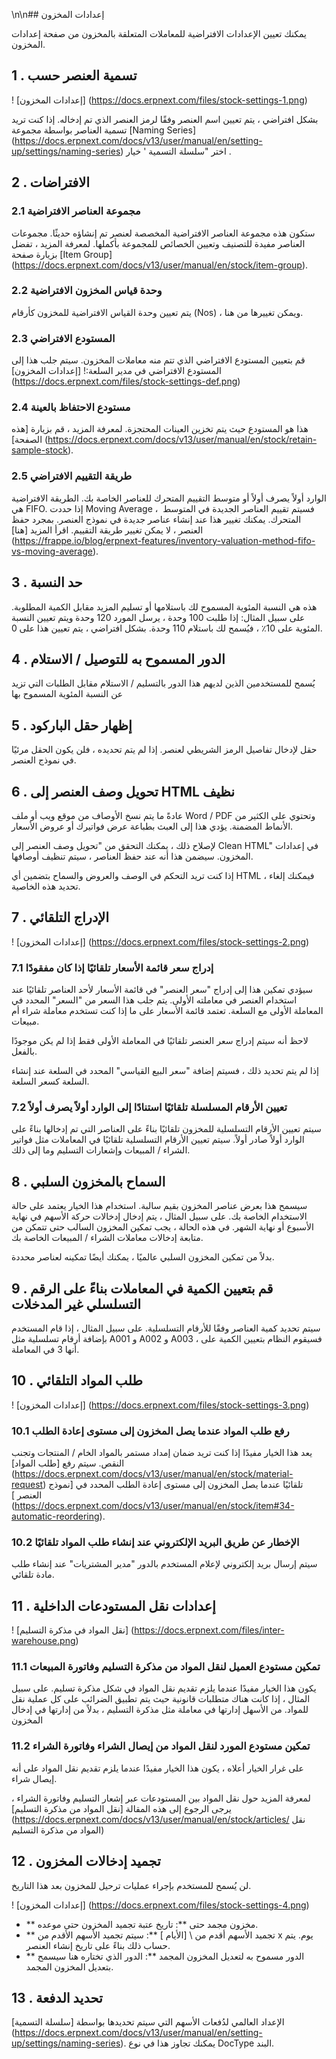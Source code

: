 \n\n## إعدادات المخزون

يمكنك تعيين الإعدادات الافتراضية للمعاملات المتعلقة بالمخزون من صفحة إعدادات المخزون.

## 1 \. تسمية العنصر حسب

! [إعدادات المخزون] (https://docs.erpnext.com/files/stock-settings-1.png)

بشكل افتراضي ، يتم تعيين اسم العنصر وفقًا لرمز العنصر الذي تم إدخاله. إذا كنت تريد تسمية العناصر بواسطة مجموعة [Naming Series] (https://docs.erpnext.com/docs/v13/user/manual/en/setting-up/settings/naming-series) اختر "سلسلة التسمية ' خيار .

## 2 \. الافتراضات

### 2.1 مجموعة العناصر الافتراضية

ستكون هذه مجموعة العناصر الافتراضية المخصصة لعنصر تم إنشاؤه حديثًا. مجموعات العناصر مفيدة للتصنيف وتعيين الخصائص للمجموعة بأكملها. لمعرفة المزيد ، تفضل بزيارة صفحة [Item Group] (https://docs.erpnext.com/docs/v13/user/manual/en/stock/item-group).

### 2.2 وحدة قياس المخزون الافتراضية

يتم تعيين وحدة القياس الافتراضية للمخزون كأرقام (Nos) ، ويمكن تغييرها من هنا.

### 2.3 المستودع الافتراضي

قم بتعيين المستودع الافتراضي الذي تتم منه معاملات المخزون. سيتم جلب هذا إلى المستودع الافتراضي في مدير السلعة:! [إعدادات المخزون] (https://docs.erpnext.com/files/stock-settings-def.png)

### 2.4 مستودع الاحتفاظ بالعينة

هذا هو المستودع حيث يتم تخزين العينات المحتجزة. لمعرفة المزيد ، قم بزيارة [هذه الصفحة] (https://docs.erpnext.com/docs/v13/user/manual/en/stock/retain-sample-stock).

### 2.5 طريقة التقييم الافتراضي

الوارد أولاً يصرف أولاً أو متوسط ​​التقييم المتحرك للعناصر الخاصة بك. الطريقة الافتراضية هي FIFO. إذا حددت Moving Average ، فسيتم تقييم العناصر الجديدة في المتوسط ​​المتحرك. يمكنك تغيير هذا عند إنشاء عناصر جديدة في نموذج العنصر. بمجرد حفظ العنصر ، لا يمكن تغيير طريقة التقييم. اقرأ المزيد [هنا] (https://frappe.io/blog/erpnext-features/inventory-valuation-method-fifo-vs-moving-average).

## 3 \. حد النسبة

هذه هي النسبة المئوية المسموح لك باستلامها أو تسليم المزيد مقابل الكمية المطلوبة. على سبيل المثال: إذا طلبت 100 وحدة ، يرسل المورد 120 وحدة ويتم تعيين النسبة المئوية على 10٪ ، فيُسمح لك باستلام 110 وحدة. بشكل افتراضي ، يتم تعيين هذا على 0.

## 4 \. الدور المسموح به للتوصيل / الاستلام

يُسمح للمستخدمين الذين لديهم هذا الدور بالتسليم / الاستلام مقابل الطلبات التي تزيد عن النسبة المئوية المسموح بها

## 5 \. إظهار حقل الباركود

حقل لإدخال تفاصيل الرمز الشريطي لعنصر. إذا لم يتم تحديده ، فلن يكون الحقل مرئيًا في نموذج العنصر.

## 6 \. تحويل وصف العنصر إلى HTML نظيف

عادةً ما يتم نسخ الأوصاف من موقع ويب أو ملف Word / PDF وتحتوي على الكثير من الأنماط المضمنة. يؤدي هذا إلى العبث بطباعة عرض فواتيرك أو عروض الأسعار.

لإصلاح ذلك ، يمكنك التحقق من "تحويل وصف العنصر إلى Clean HTML" في إعدادات المخزون. سيضمن هذا أنه عند حفظ العناصر ، سيتم تنظيف أوصافها.

إذا كنت تريد التحكم في الوصف والعروض والسماح بتضمين أي HTML ، فيمكنك إلغاء تحديد هذه الخاصية.

## 7 \. الإدراج التلقائي

! [إعدادات المخزون] (https://docs.erpnext.com/files/stock-settings-2.png)

### 7.1 إدراج سعر قائمة الأسعار تلقائيًا إذا كان مفقودًا

سيؤدي تمكين هذا إلى إدراج "سعر العنصر" في قائمة الأسعار لأحد العناصر تلقائيًا عند استخدام العنصر في معاملته الأولى. يتم جلب هذا السعر من "السعر" المحدد في المعاملة الأولى مع السلعة. تعتمد قائمة الأسعار على ما إذا كنت تستخدم معاملة شراء أم مبيعات.

لاحظ أنه سيتم إدراج سعر العنصر تلقائيًا في المعاملة الأولى فقط إذا لم يكن موجودًا بالفعل.

إذا لم يتم تحديد ذلك ، فسيتم إضافة "سعر البيع القياسي" المحدد في السلعة عند إنشاء السلعة كسعر السلعة.

### 7.2 تعيين الأرقام المسلسلة تلقائيًا استنادًا إلى الوارد أولاً يصرف أولاً

سيتم تعيين الأرقام التسلسلية للمخزون تلقائيًا بناءً على العناصر التي تم إدخالها بناءً على الوارد أولاً صادر أولاً. سيتم تعيين الأرقام التسلسلية تلقائيًا في المعاملات مثل فواتير الشراء / المبيعات وإشعارات التسليم وما إلى ذلك.

## 8 \. السماح بالمخزون السلبي

سيسمح هذا بعرض عناصر المخزون بقيم سالبة. استخدام هذا الخيار يعتمد على حالة الاستخدام الخاصة بك. على سبيل المثال ، يتم إدخال إدخالات حركة الأسهم في نهاية الأسبوع أو نهاية الشهر. في هذه الحالة ، يجب تمكين المخزون السالب حتى تتمكن من متابعة إدخالات معاملات الشراء / المبيعات الخاصة بك.

بدلاً من تمكين المخزون السلبي عالميًا ، يمكنك أيضًا تمكينه لعناصر محددة.

## 9 \. قم بتعيين الكمية في المعاملات بناءً على الرقم التسلسلي غير المدخلات

سيتم تحديد كمية العناصر وفقًا للأرقام التسلسلية. على سبيل المثال ، إذا قام المستخدم بإضافة أرقام تسلسلية مثل A001 و A002 و A003 ، فسيقوم النظام بتعيين الكمية على أنها 3 في المعاملة.

## 10 \. طلب المواد التلقائي

! [إعدادات المخزون] (https://docs.erpnext.com/files/stock-settings-3.png)

### 10.1 رفع طلب المواد عندما يصل المخزون إلى مستوى إعادة الطلب

يعد هذا الخيار مفيدًا إذا كنت تريد ضمان إمداد مستمر بالمواد الخام / المنتجات وتجنب النقص. سيتم رفع [طلب المواد] (https://docs.erpnext.com/docs/v13/user/manual/en/stock/material-request) تلقائيًا عندما يصل المخزون إلى مستوى إعادة الطلب المحدد في [نموذج العنصر ] (https://docs.erpnext.com/docs/v13/user/manual/en/stock/item#34-automatic-reordering).

### 10.2 الإخطار عن طريق البريد الإلكتروني عند إنشاء طلب المواد تلقائيًا

سيتم إرسال بريد إلكتروني لإعلام المستخدم بالدور "مدير المشتريات" عند إنشاء طلب مادة تلقائي.

## 11 \. إعدادات نقل المستودعات الداخلية

! [نقل المواد في مذكرة التسليم] (https://docs.erpnext.com/files/inter-warehouse.png)

### 11.1 تمكين مستودع العميل لنقل المواد من مذكرة التسليم وفاتورة المبيعات

يكون هذا الخيار مفيدًا عندما يلزم تقديم نقل المواد في شكل مذكرة تسليم. على سبيل المثال ، إذا كانت هناك متطلبات قانونية حيث يتم تطبيق الضرائب على كل عملية نقل للمواد. من الأسهل إدارتها في معاملة مثل مذكرة التسليم ، بدلاً من إدارتها في إدخال المخزون

### 11.2 تمكين مستودع المورد لنقل المواد من إيصال الشراء وفاتورة الشراء

على غرار الخيار أعلاه ، يكون هذا الخيار مفيدًا عندما يلزم تقديم نقل المواد على أنه إيصال شراء.

لمعرفة المزيد حول نقل المواد بين المستودعات عبر إشعار التسليم وفاتورة الشراء ، يرجى الرجوع إلى هذه المقالة [نقل المواد من مذكرة التسليم] (https://docs.erpnext.com/docs/v13/user/manual/en/stock/articles/ نقل المواد من مذكرة التسليم)

## 12 \. تجميد إدخالات المخزون

لن يُسمح للمستخدم بإجراء عمليات ترحيل للمخزون بعد هذا التاريخ.

! [إعدادات المخزون] (https://docs.erpnext.com/files/stock-settings-4.png)

* ** مخزون مجمد حتى **: تاريخ عتبة تجميد المخزون حتى موعده.
* ** تجميد الأسهم أقدم من \ [الأيام \] **: سيتم تجميد الأسهم الأقدم من x يوم. يتم حساب ذلك بناءً على تاريخ إنشاء العنصر.
* ** الدور مسموح به لتعديل المخزون المجمد **: الدور الذي تختاره هنا سيسمح بتعديل المخزون المجمد.

## 13 \. تحديد الدفعة

الإعداد العالمي لدُفعات الأسهم التي سيتم تحديدها بواسطة [سلسلة التسمية] (https://docs.erpnext.com/docs/v13/user/manual/en/setting-up/settings/naming-series). يمكنك تجاوز هذا في نوع DocType البند.